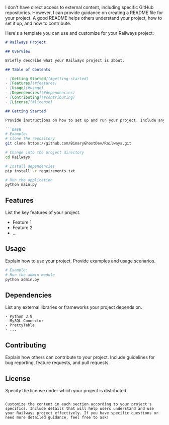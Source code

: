 I don't have direct access to external content, including specific GitHub repositories. However, I can provide guidance on creating a README file for your project. A good README helps others understand your project, how to set it up, and how to contribute.

Here's a template you can use and customize for your Railways project:

```markdown
# Railways Project

## Overview

Briefly describe what your Railways project is about.

## Table of Contents

- [Getting Started](#getting-started)
- [Features](#features)
- [Usage](#usage)
- [Dependencies](#dependencies)
- [Contributing](#contributing)
- [License](#license)

## Getting Started

Provide instructions on how to set up and run your project. Include any prerequisites, installation steps, and configuration.

```bash
# Example:
# Clone the repository
git clone https://github.com/BinaryGhostDev/Railways.git

# Change into the project directory
cd Railways

# Install dependencies
pip install -r requirements.txt

# Run the application
python main.py
```

## Features

List the key features of your project.

- Feature 1
- Feature 2
- ...

## Usage

Explain how to use your project. Provide examples and usage scenarios.

```bash
# Example:
# Run the admin module
python admin.py
```

## Dependencies

List any external libraries or frameworks your project depends on.

```plaintext
- Python 3.8
- MySQL Connector
- PrettyTable
- ...
```

## Contributing

Explain how others can contribute to your project. Include guidelines for bug reporting, feature requests, and pull requests.

## License

Specify the license under which your project is distributed.

```

Customize the content in each section according to your project's specifics. Include details that will help users understand and use your Railways project effectively. If you have specific questions or need more detailed guidance, feel free to ask!

